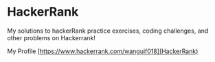 # HackerRank
My solutions to hackerRank practice exercises, coding challenges, and other problems on Hackerrank!

My Profile
[https://www.hackerrank.com/wanguif018](HackerRank)
